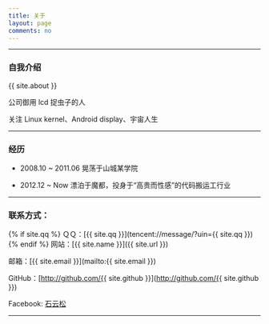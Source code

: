```yaml
---
title: 关于
layout: page
comments: no
---
```


---

### 自我介绍

{{ site.about }}

公司御用 lcd 捉虫子的人

关注 Linux kernel、Android display、宇宙人生


---

### 经历

* 2008.10 ~ 2011.06 晃荡于山城某学院

* 2012.12 ~ Now     漂泊于魔都，投身于“高贵而性感”的代码搬运工行业


----

### 联系方式：

{% if site.qq %}
ＱＱ：[{{ site.qq }}](tencent://message/?uin={{ site.qq }})
{% endif %}
网站：[{{ site.name }}]({{ site.url }})

邮箱：[{{ site.email }}](mailto:{{ site.email }})

GitHub：[http://github.com/{{ site.github }}](http://github.com/{{ site.github }})

Facebook: [石云松](https://www.facebook.com/json.shi)

----
